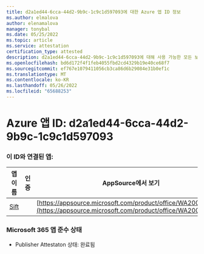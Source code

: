 ```yaml
---
title: d2a1ed44-6cca-44d2-9b9c-1c9c1d597093에 대한 Azure 앱 ID 정보
ms.author: elmalova
author: elenamalova
manager: tonybal
ms.date: 05/25/2022
ms.topic: article
ms.service: attestation
certification_type: attested
description: d2a1ed44-6cca-44d2-9b9c-1c9c1d597093에 대해 사용 가능한 모든 보안 및 규정 준수 정보입니다.
ms.openlocfilehash: bd6d172f4f1feb4055fbd2cd4329b19e40ce68f7
ms.sourcegitcommit: ef767e1079411056cb3ca86d6b29084e31b0ef1c
ms.translationtype: MT
ms.contentlocale: ko-KR
ms.lasthandoff: 05/26/2022
ms.locfileid: "65688253"
---
```

# <a name="azure-app-id-d2a1ed44-6cca-44d2-9b9c-1c9c1d597093"></a>Azure 앱 ID: d2a1ed44-6cca-44d2-9b9c-1c9c1d597093


### <a name="apps-associated-with-this-id"></a>이 ID와 연결된 앱:
| **앱 이름** | **인증** | **AppSource에서 보기** |
|--------------|---------------|-----------------------|
| [Sift](../forward/WA200002545.md) |  | [https://appsource.microsoft.com/product/office/WA200002545](https://appsource.microsoft.com/product/office/WA200002545) |

### <a name="microsoft-365-app-compliance-status"></a>Microsoft 365 앱 준수 상태
- Publisher Attestaton 상태: 완료됨
